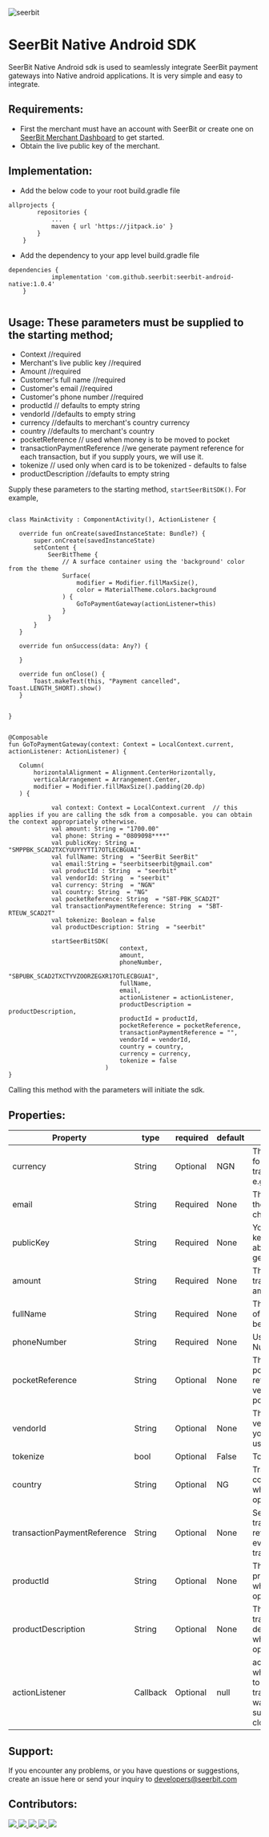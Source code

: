 ![seerbit](https://user-images.githubusercontent.com/74198009/230321289-beb6c9ec-6d29-4d79-84cb-abb0606a23ab.png)


                                                      


 # SeerBit Native Android SDK
 
SeerBit Native Android sdk is used to seamlessly integrate SeerBit payment gateways into Native android applications. It is very simple and easy to integrate.

## Requirements:

- First the merchant must have an account with SeerBit or create one on [SeerBit Merchant Dashboard](https://www.dashboard.seerbitapi.com/#/auth/login) to get started.
- Obtain the live public key of the merchant.

## Implementation:

- Add the below code to your root build.gradle file

```
allprojects {
		repositories {
			...
			maven { url 'https://jitpack.io' }
		}
	}  
```

- Add the dependency to your app level build.gradle file

```
dependencies {
	        implementation 'com.github.seerbit:seerbit-android-native:1.0.4'
	}
  
 ```
 
 ## Usage: These parameters must be supplied to the starting method;
 
 - Context //required
 - Merchant's live public key  //required
 - Amount  //required
 - Customer's full name  //required
 - Customer's email  //required
 - Customer's phone number  //required
 - productId // defaults to empty string
 - vendorId //defaults to empty string
 - currency //defaults to merchant's country currency
 - country //defaults to merchant's country
 - pocketReference // used when money is to be moved to pocket
 - transactionPaymentReference //we generate payment reference for each transaction, but if you supply yours, we will use it.
 - tokenize // used only when card is to be tokenized -  defaults to false
 - productDescription //defaults to empty string


 Supply these parameters to the starting method, `startSeerBitSDK()`. For example,
 
 ```
 
 class MainActivity : ComponentActivity(), ActionListener {

    override fun onCreate(savedInstanceState: Bundle?) {
        super.onCreate(savedInstanceState)
        setContent {
            SeerBitTheme {
                // A surface container using the 'background' color from the theme
                Surface(
                    modifier = Modifier.fillMaxSize(),
                    color = MaterialTheme.colors.background
                ) {
                    GoToPaymentGateway(actionListener=this)
                }
            }
        }
    }

    override fun onSuccess(data: Any?) {

    }

    override fun onClose() {
        Toast.makeText(this, "Payment cancelled", Toast.LENGTH_SHORT).show()
    }


}
 
 
@Composable
fun GoToPaymentGateway(context: Context = LocalContext.current, actionListener: ActionListener) {

    Column(
        horizontalAlignment = Alignment.CenterHorizontally,
        verticalArrangement = Arrangement.Center,
        modifier = Modifier.fillMaxSize().padding(20.dp)
    ) {

             val context: Context = LocalContext.current  // this applies if you are calling the sdk from a composable. you can obtain the context appropriately otherwise.
             val amount: String = "1700.00"
             val phone: String = "0809098****"
             val publicKey: String = "SMPPBK_SCAD2TXCYUUYYYTT17OTLECBGUAI"
             val fullName: String  = "SeerBit SeerBit"
             val email:String = "seerbitseerbit@gmail.com"
             val productId : String  = "seerbit"
             val vendorId: String  = "seerbit"
             val currency: String  = "NGN" 
             val country: String  = "NG"
             val pocketReference: String  = "SBT-PBK_SCAD2T"
             val transactionPaymentReference: String  = "SBT-RTEUW_SCAD2T"
             val tokenize: Boolean = false
             val productDescription: String  = "seerbit"
             
             startSeerBitSDK(
                                context,
                                amount,
                                phoneNumber,
                                "SBPUBK_SCAD2TXCTYVZOORZEGXR17OTLECBGUAI",
                                fullName,
                                email,
                                actionListener = actionListener,
                                productDescription = productDescription,
                                productId = productId,
                                pocketReference = pocketReference,
                                transactionPaymentReference = "",
                                vendorId = vendorId,
                                country = country,
                                currency = currency,
                                tokenize = false
                            )
 }

 ```
 
 Calling this method with the parameters will initiate the sdk.

## Properties:
| Property                    | type     | required  | default | Desc                                                                        |
|-----------------------------|----------|-----------|---------|-----------------------------------------------------------------------------|
| currency                    | String   | Optional  | NGN     | The currency for the transaction e.g NGN                                    |
| email                       | String   | Required  | None    | The email of the user to be charged                                         |
| publicKey                   | String   | Required  | None    | Your Public key or see above step to get yours                              |
| amount                      | String   | Required  | None    | The transaction amount                                                      |
| fullName                    | String   | Required  | None    | The fullname of the user to be charged                                      |
| phoneNumber                 | String   | Required  | None    | User phone Number                                                           |
| pocketReference             | String   | Optional  | None    | This is your pocket reference for vendors with pocket                       |
| vendorId                    | String   | Optional  | None    | This is the vendorId of your business using pocket                          |
| tokenize                    | bool     | Optional  | False   | Tokenize card                                                               |
| country                     | String   | Optional  | NG      | Transaction country which can be optional                                   |
| transactionPaymentReference | String   | Optional  | None    | Set a unique transaction reference for every transaction                    |
| productId                   | String   | Optional  | None    | This is the productId which is optional                                     |
| productDescription          | String   | Optional  | None    | The transaction description which is optional                               |
| actionListener              | Callback | Optional  | null    | actionListener which listens to if the transaction was successful or closed |
 
 ## Support:
 
 If you encounter any problems, or you have questions or suggestions, create an issue here or send your inquiry to developers@seerbit.com
 
 
 ## Contributors:
 
 
<a href = "https://github.com/seerbit/seerbit-android-native">
  <img src = "https://contrib.rocks/image?repo = https://github.com/sir-miracle"/>
  <img src = "https://contrib.rocks/image?repo = https://github.com/AdeifeTaiwo"/>
  <img src = "https://contrib.rocks/image?repo = https://github.com/victorighalo"/>
  <img src = "https://contrib.rocks/image?repo = https://github.com/amoskeyz"/>
  <img src = "https://contrib.rocks/image?repo = https://github.com/elozino1"/>
</a>

